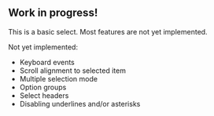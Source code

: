 ## Work in progress!

This is a basic select. Most features are not yet implemented.

Not yet implemented:

- Keyboard events
- Scroll alignment to selected item
- Multiple selection mode
- Option groups
- Select headers
- Disabling underlines and/or asterisks

